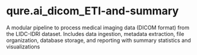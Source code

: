 # qure.ai_dicom_ETl-and-summary
A modular pipeline to process medical imaging data (DICOM format) from the LIDC-IDRI dataset. Includes data ingestion, metadata extraction, file organization, database storage, and reporting with summary statistics and visualizations
